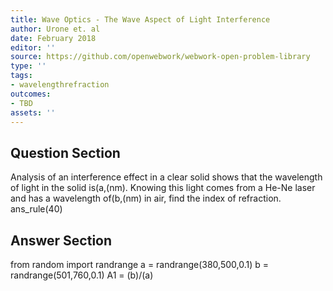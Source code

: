 ```yaml
---
title: Wave Optics - The Wave Aspect of Light Interference
author: Urone et. al
date: February 2018
editor: ''
source: https://github.com/openwebwork/webwork-open-problem-library
type: ''
tags:
- wavelengthrefraction
outcomes:
- TBD
assets: ''
---
```


## Question Section 

Analysis of an interference effect in a clear solid shows that the wavelength of light in the solid is(a,(nm). Knowing this light comes from a He-Ne laser and has a wavelength of(b,(nm) in air, find the index of refraction.
ans_rule(40)


## Answer Section

from random import randrange
a = randrange(380,500,0.1)
b = randrange(501,760,0.1)
A1 = (b)/(a)
